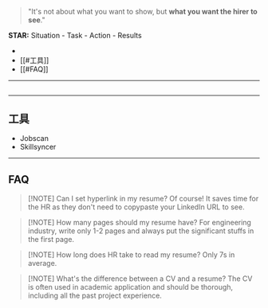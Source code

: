 > "It's not about what you want to show, but **what you want the hirer to see**."

**STAR:** Situation - Task - Action - Results


+ 
+ [[#工具]]
+ [[#FAQ]]

---
## 



---
## 工具


+ Jobscan
+ Skillsyncer


---
## FAQ

> [!NOTE] Can I set hyperlink in my resume?
> Of course! It saves time for the HR as they don't need to copypaste your LinkedIn URL to see.

> [!NOTE] How many pages should my resume have?
> For engineering industry, write only 1-2 pages and always put the significant stuffs in the first page.

> [!NOTE] How long does HR take to read my resume? 
> Only 7s in average.

> [!NOTE] What's the difference between a CV and a resume? 
> The CV is often used in academic application and should be thorough, including all the past project experience.
